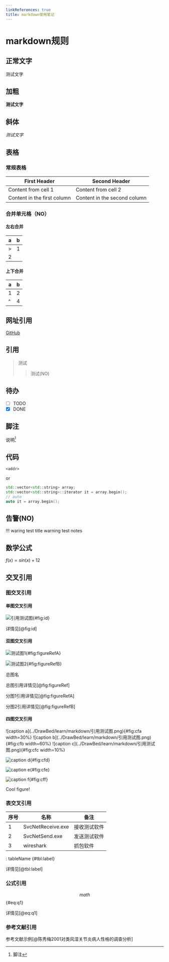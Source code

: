 ```yaml
---
linkReferences: true
title: markdown使用笔记
---
```

# markdown规则
## 正常文字

测试文字

## 加粗

**测试文字**

## 斜体

*测试文字*

## 表格
### 常规表格

| First Header                | Second Header                |
| --------------------------- | ---------------------------- |
| Content from cell 1         | Content from cell 2          |
| Content in the first column | Content in the second column |

### 合并单元格（NO）
#### 左右合并

|  a  |  b  |
| :-: | :-: |
|  >  |  1  |
|  2  |     |

#### 上下合并

| a   | b   |
| --- | --- |
| 1   | 2   |
| ^   | 4   |

## 网址引用
[GitHub](https://github.com)

## 引用

> 测试
>> 测试(NO)

## 待办
- [ ] TODO
- [x] DONE

## 脚注
说明[^1]

[^1]: 脚注

## 代码
`<addr>`

or

```C++
std::vector<std::string> array;
std::vector<std::string>::iterator it = array.begin();
// auto
auto it = array.begin();
```

## 告警(NO)
!!! waring test title
    warning test notes
    
## 数学公式
$f(x) = sin(x)+12$

## 交叉引用
### 图交叉引用
#### 单图交叉引用
![引用测试图](../DrawBed/learn/markdown/引用测试图.png){#fig:id}

详情见[@fig:id]

#### 双图交叉引用
<div id="fig:figureRef">

![测试图1](../DrawBed/learn/markdown/引用测试图.png){#fig:figureRefA}

![测试图2](../DrawBed/learn/markdown/引用测试图.png){#fig:figureRefB}

总图名

</div>

总图引用详情见[@fig:figureRef]

分图1引用详情见[@fig:figureRefA]

分图2引用详情见[@fig:figureRefB]

#### 四图交叉引用

<div id="fig:coolFig">
![caption a](../DrawBed/learn/markdown/引用测试图.png){#fig:cfa width=30%}
![caption b](../DrawBed/learn/markdown/引用测试图.png){#fig:cfb width=60%}
![caption c](../DrawBed/learn/markdown/引用测试图.png){#fig:cfc width=10%}

![caption d](../DrawBed/learn/markdown/引用测试图.png){#fig:cfd}

![caption e](../DrawBed/learn/markdown/引用测试图.png){#fig:cfe}

![caption f](../DrawBed/learn/markdown/引用测试图.png){#fig:cff}

Cool figure!
</div>

### 表交叉引用

| 序号 | 名称              | 备注         |
| ---- | ----------------- | ------------ |
| 1    | SvcNetReceive.exe | 接收测试软件 |
| 2    | SvcNetSend.exe    | 发送测试软件 |
| 3    | wireshark         | 抓包软件     |

: tableName {#tbl:label}

详情见[@tbl:label]

### 公式引用

$$ math $$ {#eq:q1}

详情见[@eq:q1]

### 参考文献引用

参考文献示例[@陈秀梅2001对类风湿关节炎病人性格的调查分析]
